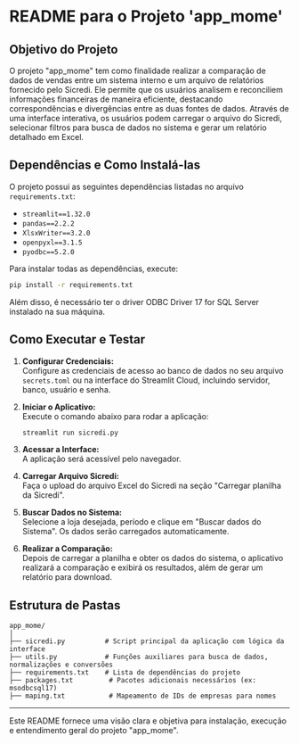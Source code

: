 # README para o Projeto 'app_mome'

## Objetivo do Projeto

O projeto "app_mome" tem como finalidade realizar a comparação de dados de vendas entre um sistema interno e um arquivo de relatórios fornecido pelo Sicredi. Ele permite que os usuários analisem e reconciliem informações financeiras de maneira eficiente, destacando correspondências e divergências entre as duas fontes de dados. Através de uma interface interativa, os usuários podem carregar o arquivo do Sicredi, selecionar filtros para busca de dados no sistema e gerar um relatório detalhado em Excel.

## Dependências e Como Instalá-las

O projeto possui as seguintes dependências listadas no arquivo `requirements.txt`:

- `streamlit==1.32.0`
- `pandas==2.2.2`
- `XlsxWriter==3.2.0`
- `openpyxl==3.1.5`
- `pyodbc==5.2.0`

Para instalar todas as dependências, execute:

```bash
pip install -r requirements.txt
```

Além disso, é necessário ter o driver ODBC Driver 17 for SQL Server instalado na sua máquina.

## Como Executar e Testar

1. **Configurar Credenciais:**  
   Configure as credenciais de acesso ao banco de dados no seu arquivo `secrets.toml` ou na interface do Streamlit Cloud, incluindo servidor, banco, usuário e senha.

2. **Iniciar o Aplicativo:**  
   Execute o comando abaixo para rodar a aplicação:

   ```bash
   streamlit run sicredi.py
   ```

3. **Acessar a Interface:**  
   A aplicação será acessível pelo navegador. 

4. **Carregar Arquivo Sicredi:**  
   Faça o upload do arquivo Excel do Sicredi na seção "Carregar planilha da Sicredi".

5. **Buscar Dados no Sistema:**  
   Selecione a loja desejada, período e clique em "Buscar dados do Sistema". Os dados serão carregados automaticamente.

6. **Realizar a Comparação:**  
   Depois de carregar a planilha e obter os dados do sistema, o aplicativo realizará a comparação e exibirá os resultados, além de gerar um relatório para download.

## Estrutura de Pastas

```
app_mome/
│
├── sicredi.py          # Script principal da aplicação com lógica da interface
├── utils.py            # Funções auxiliares para busca de dados, normalizações e conversões
├── requirements.txt    # Lista de dependências do projeto
├── packages.txt         # Pacotes adicionais necessários (ex: msodbcsql17)
├── maping.txt           # Mapeamento de IDs de empresas para nomes
```

---

Este README fornece uma visão clara e objetiva para instalação, execução e entendimento geral do projeto "app_mome".
